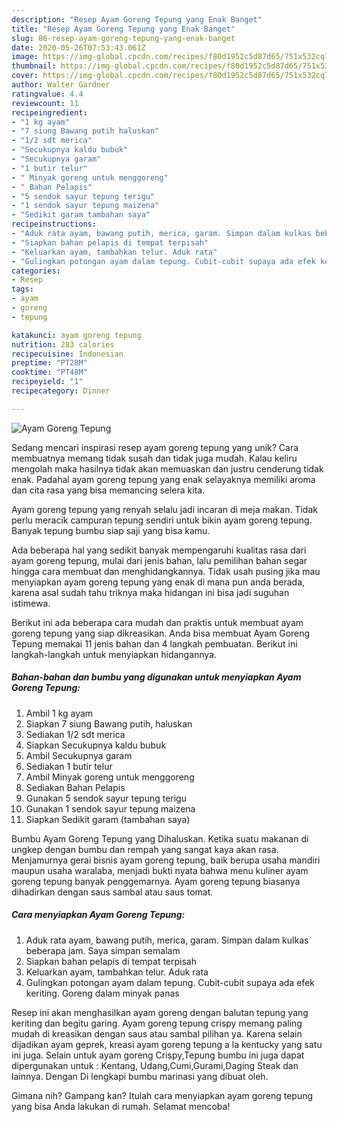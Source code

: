 ```yaml
---
description: "Resep Ayam Goreng Tepung yang Enak Banget"
title: "Resep Ayam Goreng Tepung yang Enak Banget"
slug: 86-resep-ayam-goreng-tepung-yang-enak-banget
date: 2020-05-26T07:53:43.061Z
image: https://img-global.cpcdn.com/recipes/f80d1952c5d87d65/751x532cq70/ayam-goreng-tepung-foto-resep-utama.jpg
thumbnail: https://img-global.cpcdn.com/recipes/f80d1952c5d87d65/751x532cq70/ayam-goreng-tepung-foto-resep-utama.jpg
cover: https://img-global.cpcdn.com/recipes/f80d1952c5d87d65/751x532cq70/ayam-goreng-tepung-foto-resep-utama.jpg
author: Walter Gardner
ratingvalue: 4.4
reviewcount: 11
recipeingredient:
- "1 kg ayam"
- "7 siung Bawang putih haluskan"
- "1/2 sdt merica"
- "Secukupnya kaldu bubuk"
- "Secukupnya garam"
- "1 butir telur"
- " Minyak goreng untuk menggoreng"
- " Bahan Pelapis"
- "5 sendok sayur tepung terigu"
- "1 sendok sayur tepung maizena"
- "Sedikit garam tambahan saya"
recipeinstructions:
- "Aduk rata ayam, bawang putih, merica, garam. Simpan dalam kulkas beberapa jam. Saya simpan semalam"
- "Siapkan bahan pelapis di tempat terpisah"
- "Keluarkan ayam, tambahkan telur. Aduk rata"
- "Gulingkan potongan ayam dalam tepung. Cubit-cubit supaya ada efek keriting. Goreng dalam minyak panas"
categories:
- Resep
tags:
- ayam
- goreng
- tepung

katakunci: ayam goreng tepung 
nutrition: 283 calories
recipecuisine: Indonesian
preptime: "PT28M"
cooktime: "PT48M"
recipeyield: "1"
recipecategory: Dinner

---
```



![Ayam Goreng Tepung](https://img-global.cpcdn.com/recipes/f80d1952c5d87d65/751x532cq70/ayam-goreng-tepung-foto-resep-utama.jpg)

Sedang mencari inspirasi resep ayam goreng tepung yang unik? Cara membuatnya memang tidak susah dan tidak juga mudah. Kalau keliru mengolah maka hasilnya tidak akan memuaskan dan justru cenderung tidak enak. Padahal ayam goreng tepung yang enak selayaknya memiliki aroma dan cita rasa yang bisa memancing selera kita.

Ayam goreng tepung yang renyah selalu jadi incaran di meja makan. Tidak perlu meracik campuran tepung sendiri untuk bikin ayam goreng tepung. Banyak tepung bumbu siap saji yang bisa kamu.

Ada beberapa hal yang sedikit banyak mempengaruhi kualitas rasa dari ayam goreng tepung, mulai dari jenis bahan, lalu pemilihan bahan segar hingga cara membuat dan menghidangkannya. Tidak usah pusing jika mau menyiapkan ayam goreng tepung yang enak di mana pun anda berada, karena asal sudah tahu triknya maka hidangan ini bisa jadi suguhan istimewa.


Berikut ini ada beberapa cara mudah dan praktis untuk membuat ayam goreng tepung yang siap dikreasikan. Anda bisa membuat Ayam Goreng Tepung memakai 11 jenis bahan dan 4 langkah pembuatan. Berikut ini langkah-langkah untuk menyiapkan hidangannya.

<!--inarticleads1-->

##### Bahan-bahan dan bumbu yang digunakan untuk menyiapkan Ayam Goreng Tepung:

1. Ambil 1 kg ayam
1. Siapkan 7 siung Bawang putih, haluskan
1. Sediakan 1/2 sdt merica
1. Siapkan Secukupnya kaldu bubuk
1. Ambil Secukupnya garam
1. Sediakan 1 butir telur
1. Ambil  Minyak goreng untuk menggoreng
1. Sediakan  Bahan Pelapis
1. Gunakan 5 sendok sayur tepung terigu
1. Gunakan 1 sendok sayur tepung maizena
1. Siapkan Sedikit garam (tambahan saya)


Bumbu Ayam Goreng Tepung yang Dihaluskan. Ketika suatu makanan di ungkep dengan bumbu dan rempah yang sangat kaya akan rasa. Menjamurnya gerai bisnis ayam goreng tepung, baik berupa usaha mandiri maupun usaha waralaba, menjadi bukti nyata bahwa menu kuliner ayam goreng tepung banyak penggemarnya. Ayam goreng tepung biasanya dihadirkan dengan saus sambal atau saus tomat. 

<!--inarticleads2-->

##### Cara menyiapkan Ayam Goreng Tepung:

1. Aduk rata ayam, bawang putih, merica, garam. Simpan dalam kulkas beberapa jam. Saya simpan semalam
1. Siapkan bahan pelapis di tempat terpisah
1. Keluarkan ayam, tambahkan telur. Aduk rata
1. Gulingkan potongan ayam dalam tepung. Cubit-cubit supaya ada efek keriting. Goreng dalam minyak panas


Resep ini akan menghasilkan ayam goreng dengan balutan tepung yang keriting dan begitu garing. Ayam goreng tepung crispy memang paling mudah di kreasikan dengan saus atau sambal pilihan ya. Karena selain dijadikan ayam geprek, kreasi ayam goreng tepung a la kentucky yang satu ini juga. Selain untuk ayam goreng Crispy,Tepung bumbu ini juga dapat dipergunakan untuk : Kentang, Udang,Cumi,Gurami,Daging Steak dan lainnya. Dengan Di lengkapi bumbu marinasi yang dibuat oleh. 

Gimana nih? Gampang kan? Itulah cara menyiapkan ayam goreng tepung yang bisa Anda lakukan di rumah. Selamat mencoba!
